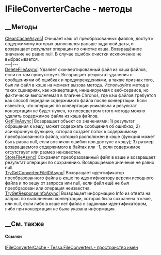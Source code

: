 # IFileConverterCache - методы
##  __Методы
[CleanCacheAsync](M_Tessa_FileConverters_IFileConverterCache_CleanCacheAsync.htm)|
Очищает кэш от преобразованных файлов, доступ к содержимому которых выполнялся
раньше заданной даты, и возвращает результат операции по очистке кэша.
Возвращённое значение не равно null. В случае ошибок очистки исключение не
выбрасывается.  
---|---  
[DeleteFileAsync](M_Tessa_FileConverters_IFileConverterCache_DeleteFileAsync.htm)|
Удаляет сконвертированный файл из кэша файлов, если он там присутствует.
Возвращает результат удаления с сообщениями об ошибках и предупреждениями, а
также признак того, был ли файл в кэше на момент вызова метода. Используйте
метод в таких сценариях, как конвертация, инициируемая с веб-сервиса, но
фактически выполняемая в плагине Chronos, где кэш файлов требуется как способ
передачи содержимого файла после конвертации. Если известно, что операция по
конвертации уникальна и результат конвертации не будет нужен, то посредством
этого метода можно удалить содержимое файла из кэша файлов.  
[GetFileAsync](M_Tessa_FileConverters_IFileConverterCache_GetFileAsync.htm)|
Возвращает объект со значениями: 1) результат обращения к кэшу, может
содержать сообщения об ошибках; 2) асинхронную функцию, которая создаёт поток
к содержимому преобразованного файла, который расположен в кэше (функция может
быть равна null, если возникли ошибки при доступе к кэшу); 3) размер
возвращаемого содержимого в байтах или -1, если содержимое отсутствует или
размер неизвестен.  
[StoreFileAsync](M_Tessa_FileConverters_IFileConverterCache_StoreFileAsync.htm)|
Сохраняет преобразованный файл в кэше и возвращает результат операции по
сохранению. Возвращаемое значение не равно null.  
[TryGetConvertedFileIDAsync](M_Tessa_FileConverters_IFileConverterCache_TryGetConvertedFileIDAsync.htm)|
Возвращает идентификатор преобразованного файла в кэше по идентификатору
версии исходного файла и по хешу от запроса или null, если файл ещё не был
преобразован или операция неизвестна.  
[TryGetResponseInfoAsync](M_Tessa_FileConverters_IFileConverterCache_TryGetResponseInfoAsync.htm)|
Возвращает информацию Info из ответа на запрос по выполнению конвертации,
которая была сохранена в кэше, или null, если либо в кэше нет файла с заданным
идентификатором, либо при конвертации не была указана информация.  
## __См. также
#### Ссылки
[IFileConverterCache - ](T_Tessa_FileConverters_IFileConverterCache.htm)
[Tessa.FileConverters - пространство имён](N_Tessa_FileConverters.htm)
